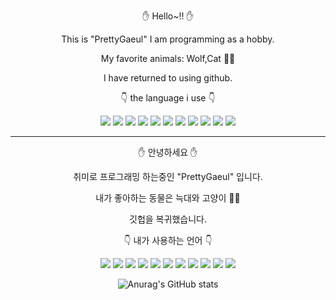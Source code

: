 <div align=center>

✋ Hello~!! ✋

This is "PrettyGaeul" I am programming as a hobby.

My favorite animals: Wolf,Cat 🐺🐱

I have returned to using github.

👇 the language i use 👇

<img src="http://img.shields.io/badge/-Java-orange?style=flat&logo=Java&link=https://github.com/PrettyGaeul" /> <img src="http://img.shields.io/badge/-JavaScript-orange?style=flat&logo=JavaScript&link=https://github.com/PrettyGaeul" /> <img src="http://img.shields.io/badge/-Delphi-EE1F35?style=flat&logo=Delphi&link=https://github.com/PrettyGaeul" /> <img src="https://img.shields.io/badge/Python-3766AB?style=flat-square&logo=Python&logoColor=white"/></a> <img src="https://img.shields.io/badge/-CoffeeScript-yellowgreen" /> <img src="https://img.shields.io/badge/-PHP-9cf" /> <img src="https://img.shields.io/badge/-Less-blue" /> <img src="https://img.shields.io/badge/-html-9cf" /> <img src="https://img.shields.io/badge/-C-blueviolet" /> <img src="https://img.shields.io/badge/-C%23-blueviolet" /> <img src="https://img.shields.io/badge/-C%2B%2B-blueviolet" />

-----------------------------------------------------------------------------------------------------------------------------------------------------------------------------

✋ 안녕하세요 ✋

취미로 프로그래밍 하는중인 "PrettyGaeul" 입니다.

내가 좋아하는 동물은 늑대와 고양이 🐺🐱

깃헙을 복귀했습니다.

👇 내가 사용하는 언어 👇

<img src="http://img.shields.io/badge/-Java-orange?style=flat&logo=Java&link=https://github.com/PrettyGaeul" /> <img src="http://img.shields.io/badge/-JavaScript-orange?style=flat&logo=JavaScript&link=https://github.com/PrettyGaeul" /> <img src="http://img.shields.io/badge/-Delphi-EE1F35?style=flat&logo=Delphi&link=https://github.com/PrettyGaeul" /> <img src="https://img.shields.io/badge/Python-3766AB?style=flat-square&logo=Python&logoColor=white"/></a> <img src="https://img.shields.io/badge/-CoffeeScript-yellowgreen" /> <img src="https://img.shields.io/badge/-PHP-9cf" /> <img src="https://img.shields.io/badge/-Less-blue" /> <img src="https://img.shields.io/badge/-html-9cf" /> <img src="https://img.shields.io/badge/-C-blueviolet" /> <img src="https://img.shields.io/badge/-C%23-blueviolet" /> <img src="https://img.shields.io/badge/-C%2B%2B-blueviolet" />

![Anurag's GitHub stats](https://github-readme-stats.vercel.app/api?username=PrettyGaeul&show_icons=true&theme=radical)

</div>
